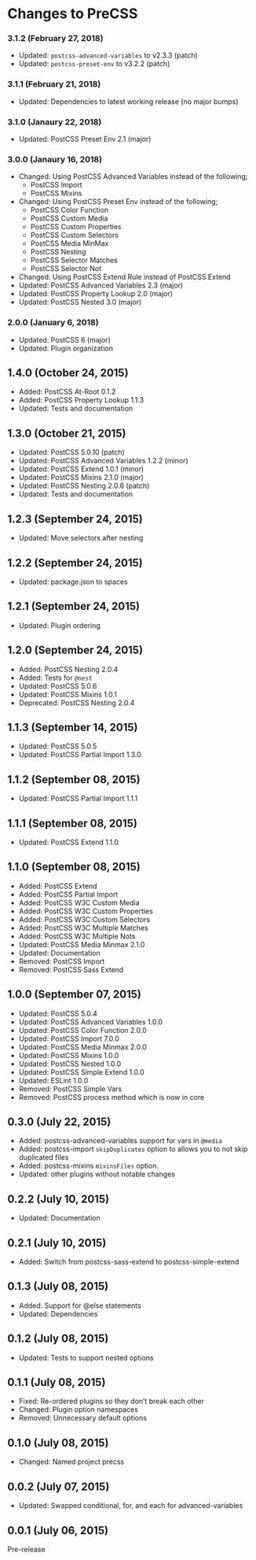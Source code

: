 # Changes to PreCSS

### 3.1.2 (February 27, 2018)

- Updated: `postcss-advanced-variables` to v2.3.3 (patch)
- Updated: `postcss-preset-env` to v3.2.2 (patch)

### 3.1.1 (February 21, 2018)

- Updated: Dependencies to latest working release (no major bumps)

### 3.1.0 (Janaury 22, 2018)

- Updated: PostCSS Preset Env 2.1 (major)

### 3.0.0 (Janaury 16, 2018)

- Changed: Using PostCSS Advanced Variables instead of the following;
  - PostCSS Import
  - PostCSS Mixins
- Changed: Using PostCSS Preset Env instead of the following;
  - PostCSS Color Function
  - PostCSS Custom Media
  - PostCSS Custom Properties
  - PostCSS Custom Selectors
  - PostCSS Media MinMax
  - PostCSS Nesting
  - PostCSS Selector Matches
  - PostCSS Selector Not
- Changed: Using PostCSS Extend Rule instead of PostCSS Extend
- Updated: PostCSS Advanced Variables 2.3 (major)
- Updated: PostCSS Property Lookup 2.0 (major)
- Updated: PostCSS Nested 3.0 (major)

### 2.0.0 (January 6, 2018)

- Updated: PostCSS 6 (major)
- Updated: Plugin organization

## 1.4.0 (October 24, 2015)

- Added: PostCSS At-Root 0.1.2
- Added: PostCSS Property Lookup 1.1.3
- Updated: Tests and documentation

## 1.3.0 (October 21, 2015)

- Updated: PostCSS 5.0.10 (patch)
- Updated: PostCSS Advanced Variables 1.2.2 (minor)
- Updated: PostCSS Extend 1.0.1 (minor)
- Updated: PostCSS Mixins 2.1.0 (major)
- Updated: PostCSS Nesting 2.0.6 (patch)
- Updated: Tests and documentation

## 1.2.3 (September 24, 2015)

- Updated: Move selectors after nesting

## 1.2.2 (September 24, 2015)

- Updated: package.json to spaces

## 1.2.1 (September 24, 2015)

- Updated: Plugin ordering

## 1.2.0 (September 24, 2015)

- Added: PostCSS Nesting 2.0.4
- Added: Tests for `@nest`
- Updated: PostCSS 5.0.6
- Updated: PostCSS Mixins 1.0.1
- Deprecated: PostCSS Nesting 2.0.4

## 1.1.3 (September 14, 2015)

- Updated: PostCSS 5.0.5
- Updated: PostCSS Partial Import 1.3.0

## 1.1.2 (September 08, 2015)

- Updated: PostCSS Partial Import 1.1.1

## 1.1.1 (September 08, 2015)

- Updated: PostCSS Extend 1.1.0

## 1.1.0 (September 08, 2015)

- Added: PostCSS Extend
- Added: PostCSS Partial Import
- Added: PostCSS W3C Custom Media
- Added: PostCSS W3C Custom Properties
- Added: PostCSS W3C Custom Selectors
- Added: PostCSS W3C Multiple Matches
- Added: PostCSS W3C Multiple Nots
- Updated: PostCSS Media Minmax 2.1.0
- Updated: Documentation
- Removed: PostCSS Import
- Removed: PostCSS Sass Extend

## 1.0.0 (September 07, 2015)

- Updated: PostCSS 5.0.4
- Updated: PostCSS Advanced Variables 1.0.0
- Updated: PostCSS Color Function 2.0.0
- Updated: PostCSS Import 7.0.0
- Updated: PostCSS Media Minmax 2.0.0
- Updated: PostCSS Mixins 1.0.0
- Updated: PostCSS Nested 1.0.0
- Updated: PostCSS Simple Extend 1.0.0
- Updated: ESLint 1.0.0
- Removed: PostCSS Simple Vars
- Removed: PostCSS process method which is now in core

## 0.3.0 (July 22, 2015)

- Added: postcss-advanced-variables support for vars in `@media`
- Added: postcss-import `skipDuplicates` option to allows you to not skip duplicated files
- Added: postcss-mixins `mixinsFiles` option.
- Updated: other plugins without notable changes

## 0.2.2 (July 10, 2015)

- Updated: Documentation

## 0.2.1 (July 10, 2015)

- Added: Switch from postcss-sass-extend to postcss-simple-extend

## 0.1.3 (July 08, 2015)

- Added: Support for @else statements
- Updated: Dependencies

## 0.1.2 (July 08, 2015)

- Updated: Tests to support nested options

## 0.1.1 (July 08, 2015)

- Fixed: Re-ordered plugins so they don’t break each other
- Changed: Plugin option namespaces
- Removed: Unnecessary default options

## 0.1.0 (July 08, 2015)

- Changed: Named project precss

## 0.0.2 (July 07, 2015)

- Updated: Swapped conditional, for, and each for advanced-variables

## 0.0.1 (July 06, 2015)

Pre-release
